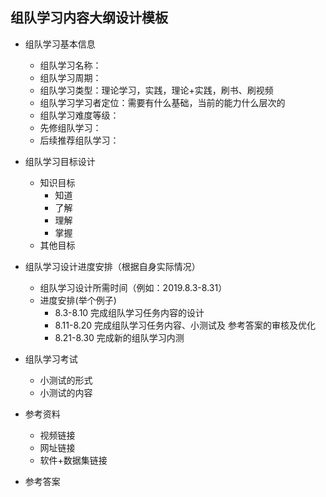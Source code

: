 ## 组队学习内容大纲设计模板
 * 组队学习基本信息
    * 组队学习名称：
    * 组队学习周期：
    * 组队学习类型：理论学习，实践，理论+实践，刷书、刷视频
    * 组队学习学习者定位：需要有什么基础，当前的能力什么层次的
    * 组队学习难度等级：
    * 先修组队学习：
    * 后续推荐组队学习：
* 组队学习目标设计

    * 知识目标
        * 知道
        * 了解
        * 理解
        * 掌握
    * 其他目标
* 组队学习设计进度安排（根据自身实际情况）
    * 组队学习设计所需时间（例如：2019.8.3-8.31）
    * 进度安排(举个例子)
        * 8.3-8.10 完成组队学习任务内容的设计
        * 8.11-8.20 完成组队学习任务内容、小测试及 参考答案的审核及优化
        * 8.21-8.30 完成新的组队学习内测
        
* 组队学习考试
    * 小测试的形式
    * 小测试的内容
* 参考资料
    * 视频链接
    * 网址链接
    * 软件+数据集链接
* 参考答案

    